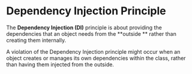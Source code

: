 # Dependency Injection Principle

The **Dependency Injection (DI)** principle is about providing the dependencies that an object needs from the **outside
** rather than creating them internally.

A violation of the Dependency Injection principle might occur when an object creates or manages its own dependencies
within the class, rather than having them injected from the outside.
